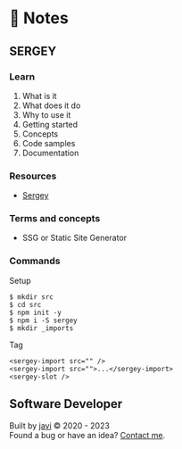 # :memo: Notes
## SERGEY
### Learn
1. What is it
2. What does it do
3. Why to use it
4. Getting started
5. Concepts
6. Code samples
7. Documentation
### Resources
- [Sergey](https://sergey.cool/)
### Terms and concepts
- SSG or Static Site Generator
### Commands
Setup
```
$ mkdir src
$ cd src
$ npm init -y
$ npm i -S sergey
$ mkdir _imports
```
Tag
```
<sergey-import src="" />
<sergey-import src="">...</sergey-import>
<sergey-slot />
```
## Software Developer
Built by [javi](https://github.com/javi0b01/) :copyright: 2020 - 2023  
Found a bug or have an idea? [Contact me](https://www.linkedin.com/in/javi0b01/).
